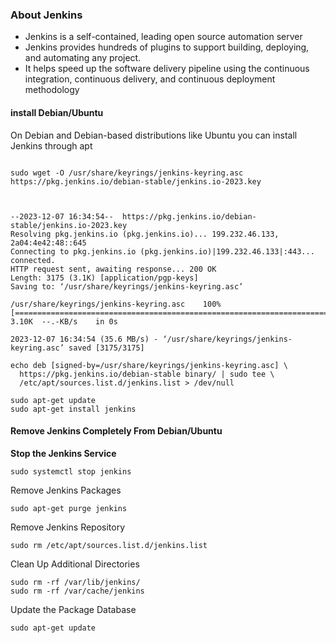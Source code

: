 
### About Jenkins

* Jenkins is a self-contained, leading open source automation server
* Jenkins provides hundreds of plugins to support building, deploying, and automating any project.
* It helps speed up the software delivery pipeline using the continuous integration, continuous delivery, and continuous deployment methodology


#### install Debian/Ubuntu

On Debian and Debian-based distributions like Ubuntu you can install Jenkins through apt

```

sudo wget -O /usr/share/keyrings/jenkins-keyring.asc https://pkg.jenkins.io/debian-stable/jenkins.io-2023.key



--2023-12-07 16:34:54--  https://pkg.jenkins.io/debian-stable/jenkins.io-2023.key
Resolving pkg.jenkins.io (pkg.jenkins.io)... 199.232.46.133, 2a04:4e42:48::645
Connecting to pkg.jenkins.io (pkg.jenkins.io)|199.232.46.133|:443... connected.
HTTP request sent, awaiting response... 200 OK
Length: 3175 (3.1K) [application/pgp-keys]
Saving to: ‘/usr/share/keyrings/jenkins-keyring.asc’

/usr/share/keyrings/jenkins-keyring.asc    100%[========================================================================================>]   3.10K  --.-KB/s    in 0s

2023-12-07 16:34:54 (35.6 MB/s) - ‘/usr/share/keyrings/jenkins-keyring.asc’ saved [3175/3175]

```

```
echo deb [signed-by=/usr/share/keyrings/jenkins-keyring.asc] \
  https://pkg.jenkins.io/debian-stable binary/ | sudo tee \
  /etc/apt/sources.list.d/jenkins.list > /dev/null

```



```
sudo apt-get update
sudo apt-get install jenkins
```

#### Remove Jenkins Completely From Debian/Ubuntu

**Stop the Jenkins Service**

```
sudo systemctl stop jenkins
```

Remove Jenkins Packages

```
sudo apt-get purge jenkins
```

Remove Jenkins Repository

```
sudo rm /etc/apt/sources.list.d/jenkins.list
```

Clean Up Additional Directories

```
sudo rm -rf /var/lib/jenkins/
sudo rm -rf /var/cache/jenkins
```

Update the Package Database

```
sudo apt-get update
```


```
```


```
```


```
```


```
```
